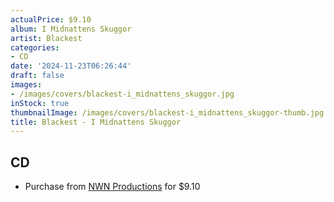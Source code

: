 ```yaml
---
actualPrice: $9.10
album: I Midnattens Skuggor
artist: Blackest
categories:
- CD
date: '2024-11-23T06:26:44'
draft: false
images:
- /images/covers/blackest-i_midnattens_skuggor.jpg
inStock: true
thumbnailImage: /images/covers/blackest-i_midnattens_skuggor-thumb.jpg
title: Blackest - I Midnattens Skuggor
---
```


## CD
* Purchase from [NWN Productions](http://shop.nwnprod.com/index.php?route=product/product&path=93&product_id=55523&sort=pd.name&order=ASC) for $9.10
